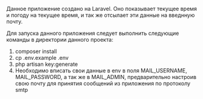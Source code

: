 Данное приложение создано на Laravel. Оно показывает текущее время и погоду на текущее время, и так же отсылает эти данные на введнную почту.

Для запуска данного приложения следует выполнить следующие команды в директории данного проекта:
1) composer install
2) cp .env.example .env
3) php artisan key:generate
4) Необходимо вписать свои данные в env в поля MAIL_USERNAME, MAIL_PASSWORD, а так же в MAIL_ADMIN, предварительно настроив свою почту для принятия сообщений из приложения по протоколу smtp
